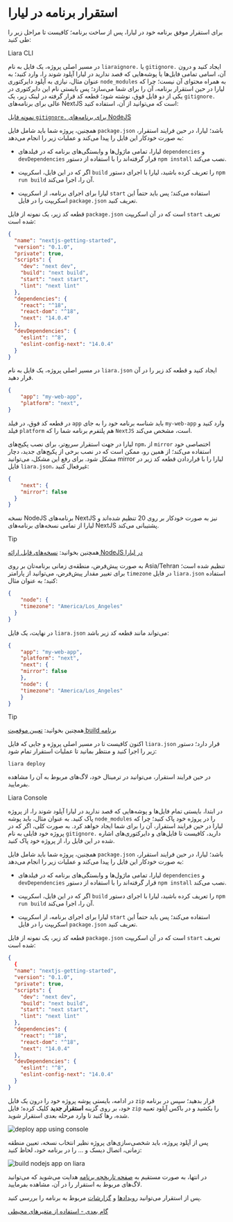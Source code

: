 # استقرار برنامه در لیارا

برای استقرار موفق برنامه خود در لیارا، پس از ساخت برنامه؛ کافیست تا مراحل زیر را طی کنید:

Liara CLI

در مسیر اصلی پروژه، یک فایل به نام `liaraignore.` یا `gitignore.` ایجاد کنید و درون آن، اسامی تمامی فایل‌ها یا پوشه‌هایی که قصد ندارید در لیارا آپلود شوند را، وارد کنید؛ به عنوان مثال، نیازی به آپلود دایرکتوری `node_modules` به همراه محتوای آن نیست؛ چرا که لیارا در حین استقرار برنامه، آن را برای شما می‌سازد؛ پس بایستی نام این دایرکتوری در یکی از دو فایل فوق، نوشته شود؛ قطعه کد قرار گرفته در لینک زیر، یک `gitignore.` عالی برای برنامه‌های NextJS است که می‌توانید از آن، استفاده کنید:

[نمونه فایل `gitignore.` برای برنامه‌های NodeJS](https://github.com/liara-cloud/gitignore-templates/blob/master/nextjs/.gitignore)

همچنین، پروژه شما باید شامل فایل `package.json` باشد؛ لیارا، در حین فرایند استقرار، به صورت خودکار این فایل را پیدا می‌کند و عملیات زیر را انجام می‌دهد:

- لیارا، تمامی ماژول‌ها و وابستگی‌های برنامه که در فیلدهای `dependencies` و `devDependencies` قرار گرفته‌اند را با استفاده از دستور `npm install` نصب می‌کند.

- اگر که در این فایل، اسکریپت `build` را تعریف کرده باشید، لیارا با اجرای دستور `npm run build` آن را، اجرا می‌کند.

- لیارا برای اجرای برنامه، از اسکریپت `start` استفاده می‌کند؛ پس باید حتماً این اسکریپت را در فایل `package.json` تعریف کنید. 

قطعه کد زیر، یک نمونه از فایل `package.json` است که در آن اسکریپت `start` تعریف شده است:

```json
{
  "name": "nextjs-getting-started",
  "version": "0.1.0",
  "private": true,
  "scripts": {
    "dev": "next dev",
    "build": "next build",
    "start": "next start",
    "lint": "next lint"
  },
  "dependencies": {
    "react": "^18",
    "react-dom": "^18",
    "next": "14.0.4"
  },
  "devDependencies": {
    "eslint": "^8",
    "eslint-config-next": "14.0.4"
  }
}
```
در مسیر اصلی پروژه، یک فایل به نام `liara.json` ایجاد کنید و قطعه کد زیر را در آن قرار دهید.

```json
{
    "app": "my-web-app", 
    "platform": "next",
}
```

در قطعه کد فوق، در فیلد `app` باید شناسه برنامه خود را به جای `my-web-app` وارد کنید و فیلد `platform` هم پلتفرم برنامه شما را که `NextJS` است، مشخص می‌کند.

لیارا در جهت استقرار سریع‌تر،  برای نصب پکیج‌های `npm`، از `mirror` اختصاصی خود استفاده می‌کند؛ از همین رو، ممکن است که در نصب برخی از پکیج‌های جدید، دچار مشکل شود. برای رفع این مشکل، می‌توانید mirror لیارا را با قراردادن قطعه کد زیر در فایل `liara.json`، غیرفعال کنید:

```json
{
    "next": {
    "mirror": false
  }
}
```

نسخه NodeJS برنامه‌های NextJS نیز به صورت خودکار بر روی 20 تنظیم شده‌اند و لیارا از تمامی نسخه‌های برنامه‌های NextJS پشتیبانی می‌کند.

> [!TIP]
> همچنین بخوانید: [نسخه‌های قابل ارائه NodeJS در لیارا](./choose-version.md)

به صورت پیش‌فرض، منطقه‌ی زمانی برنامه‌تان بر روی Asia/Tehran تنظیم شده است؛ برای تغییر مقدار پیش‌فرض، می‌توانید از پارامتر `timezone` در فایل `liara.json` استفاده کنید؛ به عنوان مثال:

```json
{
    "node": {
    "timezone": "America/Los_Angeles"
  }
}
```
در نهایت، یک فایل `liara.json` می‌تواند مانند قطعه کد زیر باشد:

```json
{
    "app": "my-web-app", 
    "platform": "next",
    "next": {
    "mirror": false
    },
    "node": {
    "timezone": "America/Los_Angeles"
    }
}
```

> [!TIP]
> همچنین بخوانید: [تعیین موقعیت build برنامه](../../../details/build-location.md)

اکنون کافیست تا در مسیر اصلی پروژه و جایی که فایل `liara.json` قرار دارد؛ دستور زیر را اجرا کنید و منتظر بمانید تا عملیات استقرار تمام شود:

```
liara deploy
```

در حین فرایند استقرار، می‌توانید در ترمینال خود، لاگ‌های مربوط به آن را مشاهده بفرمایید.

Liara Console

در ابتدا، بایستی تمام فایل‌ها و پوشه‌هایی که قصد ندارید در لیارا آپلود شوند را، از پروژه پاک کنید. به عنوان مثال، باید پوشه `node_modules` را در پروژه خود پاک کنید؛ چرا که لیارا در حین فرایند استقرار، آن را برای شما ایجاد خواهد کرد. به صورت کلی، اگر که در پروژه خود فایلی به نام `gitignore.` دارید، کافیست تا فایل‌های و دایرکتوری‌های اشاره شده در این فایل را، از پروژه خود پاک کنید.

همچنین، پروژه شما باید شامل فایل `package.json` باشد؛ لیارا، در حین فرایند استقرار، به صورت خودکار این فایل را پیدا می‌کند و عملیات زیر را انجام می‌دهد:

- لیارا، تمامی ماژول‌ها و وابستگی‌های برنامه که در فیلدهای `dependencies` و `devDependencies` قرار گرفته‌اند را با استفاده از دستور `npm install` نصب می‌کند.

- اگر که در این فایل، اسکریپت `build` را تعریف کرده باشید، لیارا با اجرای دستور `npm run build` آن را، اجرا می‌کند.

- لیارا برای اجرای برنامه، از اسکریپت `start` استفاده می‌کند؛ پس باید حتماً این اسکریپت را در فایل `package.json` تعریف کنید. 

قطعه کد زیر، یک نمونه از فایل `package.json` است که در آن اسکریپت `start` تعریف شده است:

```json
{
  {
  "name": "nextjs-getting-started",
  "version": "0.1.0",
  "private": true,
  "scripts": {
    "dev": "next dev",
    "build": "next build",
    "start": "next start",
    "lint": "next lint"
  },
  "dependencies": {
    "react": "^18",
    "react-dom": "^18",
    "next": "14.0.4"
  },
  "devDependencies": {
    "eslint": "^8",
    "eslint-config-next": "14.0.4"
  }
}
```

در ادامه، بایستی پوشه پروژه خود را درون یک فایل `zip` قرار بدهید؛ سپس در برنامه خود، بر روی گزینه **استقرار جدید** کلیک کرده؛ فایل `zip` را بکشید و در باکس آپلود تعبیه شده، رها کنید تا وارد مرحله بعدی استقرار شوید.

![deploy app using console](https://files.liara.ir/liara/docs/deploy-app-using-console.gif)

پس از آپلود پروژه، باید شخصی‌سازی‌های پروژه نظیر انتخاب نسخه، تعیین منطقه زمانی، اتصال دیسک و ... را در برنامه خود، لحاظ کنید:

![build nodejs app on liara](https://files.liara.ir/liara/docs/build-nodejs-app-on-liara.gif)

در انتها، به صورت مستقیم به [صفحه تاریخچه برنامه](../../../details/private-registery.md) هدایت می‌شوید که می‌توانید لاگ‌های مربوط به استقرار را در آن، مشاهده بفرمایید. 

پس از استقرار می‌توانید [رویدادها](../../../details/events.md) و [گزارشات](../../../details/observations/about.md) مربوط به برنامه را بررسی کنید.

[گام بعدی - استفاده از متغیرهای محیطی](./set-envs.md)